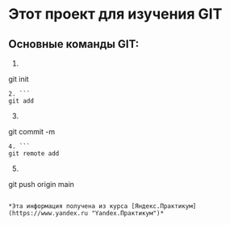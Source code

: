 # __Этот проект для изучения GIT__   

## Основные команды GIT:  

1. ```  
git init  
```  
2. ```  
git add  
```  
3. ```  
git commit -m  
```  
4. ```  
git remote add  
```  
5. ```  
git push origin main  
```  

*Эта информация получена из курса [Яндекс.Практикум](https://www.yandex.ru "Yandex.Практикум")*
